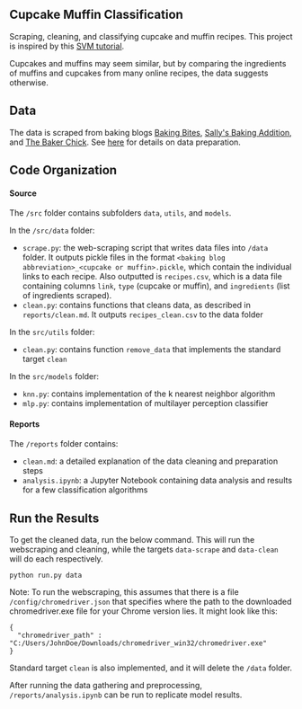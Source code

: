 ## Cupcake Muffin Classification
Scraping, cleaning, and classifying cupcake and muffin recipes. This project is inspired by this [SVM tutorial](https://www.youtube.com/watch?v=N1vOgolbjSc&feature=youtu.be).

Cupcakes and muffins may seem similar, but by comparing the ingredients of muffins and cupcakes from many online recipes, the data suggests otherwise.

## Data
The data is scraped from baking blogs [Baking Bites](https://bakingbites.com/), [Sally's Baking Addition](https://sallysbakingaddiction.com/), and [The Baker Chick](https://www.thebakerchick.com/). See [here](https://github.com/amandashu/Cupcake-Muffin-Classification/blob/main/reports/clean.md) for details on data preparation.

## Code Organization
#### Source
The `/src` folder contains subfolders `data`, `utils`, and `models`.

In the `/src/data` folder:
- `scrape.py`: the web-scraping script that writes data files into `/data` folder. It outputs pickle files in the format `<baking blog abbreviation>_<cupcake or muffin>.pickle`, which contain the individual links to each recipe. Also outputted is `recipes.csv`, which is a data file containing columns `link`,  `type` (cupcake or muffin), and `ingredients` (list of ingredients scraped).
- `clean.py`: contains functions that cleans data, as described in `reports/clean.md`. It outputs `recipes_clean.csv` to the data folder

In the `src/utils` folder:
- `clean.py`: contains function `remove_data` that implements the standard target `clean`

In the `src/models` folder:
- `knn.py`: contains implementation of the k nearest neighbor algorithm
- `mlp.py`: contains implementation of multilayer perception classifier

#### Reports
The `/reports` folder contains:
- `clean.md`: a detailed explanation of the data cleaning and preparation steps
- `analysis.ipynb`: a Jupyter Notebook containing data analysis and results for a few classification algorithms

## Run the Results
To get the cleaned data, run the below command. This will run the webscraping and cleaning, while the targets `data-scrape` and `data-clean` will do each respectively.
```console
python run.py data
```

Note: To run the webscraping, this assumes that there is a file `/config/chromedriver.json` that specifies where the path to the downloaded chromedriver.exe file for your Chrome version lies. It might look like this:
```console
{
  "chromedriver_path" : "C:/Users/JohnDoe/Downloads/chromedriver_win32/chromedriver.exe"
}
```

Standard target `clean` is also implemented, and it will delete the `/data` folder.

After running the data gathering and preprocessing, `/reports/analysis.ipynb` can be run to replicate model results.
